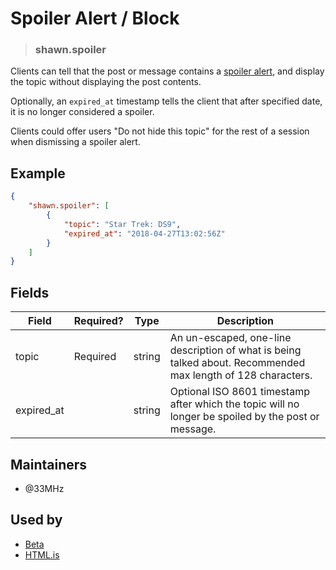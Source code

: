 <!-- give your raw item a title -->
# Spoiler Alert / Block

<!-- specify the "type" for your raw item -->
> ### shawn.spoiler

<!-- provide a description of what your raw represents -->
Clients can tell that the post or message contains a [spoiler alert](https://www.wordnik.com/words/spoiler%20alert), and display the topic without displaying the post contents.

Optionally, an `expired_at` timestamp tells the client that after specified date, it is no longer considered a spoiler.

Clients could offer users "Do not hide this topic" for the rest of a session when dismissing a spoiler alert.

<!-- provide at least one example of what your raw might look like in the wild -->
## Example

~~~ json
{
    "shawn.spoiler": [
        {
            "topic": "Star Trek: DS9",
            "expired_at": "2018-04-27T13:02:56Z"
        }
    ]
}
~~~

<!-- provide a complete description of the fields in the "value" object for your raw -->
## Fields

|Field|Required?|Type|Description|
|-----|---------|----|-----------|
|topic|Required|string|An un-escaped, one-line description of what is being talked about. Recommended max length of 128 characters.|
|expired_at||string|Optional ISO 8601 timestamp after which the topic will no longer be spoiled by the post or message.|

<!-- provide a way to contact you -->
## Maintainers
* @33MHz

<!-- provide references to compatible apps / service -->
## Used by
* [Beta](https://beta.pnut.io/)
* [HTML.is](https://html.is)
